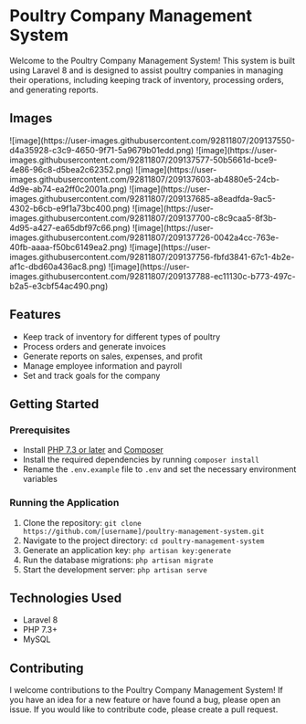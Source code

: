 <h1>Poultry Company Management System</h1>

<p>Welcome to the Poultry Company Management System! This system is built using Laravel 8 and is designed to assist poultry companies in managing their operations, including keeping track of inventory, processing orders, and generating reports.</p>
<h2>Images</h2>
![image](https://user-images.githubusercontent.com/92811807/209137550-d4a35928-c3c9-4650-9f71-5a9679b01edd.png)
![image](https://user-images.githubusercontent.com/92811807/209137577-50b5661d-bce9-4e86-96c8-d5bea2c62352.png)
![image](https://user-images.githubusercontent.com/92811807/209137603-ab4880e5-24cb-4d9e-ab74-ea2ff0c2001a.png)
![image](https://user-images.githubusercontent.com/92811807/209137685-a8eadfda-9ac5-4302-b6cb-e9f1a73bc400.png)
![image](https://user-images.githubusercontent.com/92811807/209137700-c8c9caa5-8f3b-4d95-a427-ea65dbf97c66.png)
![image](https://user-images.githubusercontent.com/92811807/209137726-0042a4cc-763e-40fb-aaaa-f50bc6149ea2.png)
![image](https://user-images.githubusercontent.com/92811807/209137756-fbfd3841-67c1-4b2e-af1c-dbd60a436ac8.png)
![image](https://user-images.githubusercontent.com/92811807/209137788-ec11130c-b773-497c-b2a5-e3cbf54ac490.png)


<h2>Features</h2>
<ul>
  <li>Keep track of inventory for different types of poultry</li>
  <li>Process orders and generate invoices</li>
  <li>Generate reports on sales, expenses, and profit</li>
  <li>Manage employee information and payroll</li>
  <li>Set and track goals for the company</li>
</ul>

<h2>Getting Started</h2>

<h3>Prerequisites</h3>
<ul>
  <li>Install <a href="https://www.php.net/downloads.php">PHP 7.3 or later</a> and <a href="https://getcomposer.org/">Composer</a></li>
  <li>Install the required dependencies by running <code>composer install</code></li>
  <li>Rename the <code>.env.example</code> file to <code>.env</code> and set the necessary environment variables</li>
</ul>

<h3>Running the Application</h3>
<ol>
  <li>Clone the repository: <code>git clone https://github.com/[username]/poultry-management-system.git</code></li>
  <li>Navigate to the project directory: <code>cd poultry-management-system</code></li>
  <li>Generate an application key: <code>php artisan key:generate</code></li>
  <li>Run the database migrations: <code>php artisan migrate</code></li>
  <li>Start the development server: <code>php artisan serve</code></li>
</ol>

<h2>Technologies Used</h2>
<ul>
  <li>Laravel 8</li>
  <li>PHP 7.3+</li>
  <li>MySQL</li>
</ul>

<h2>Contributing</h2>

<p>I welcome contributions to the Poultry Company Management System! If you have an idea for a new feature or have found a bug, please open an issue. If you would like to contribute code, please create a pull request.</p>
